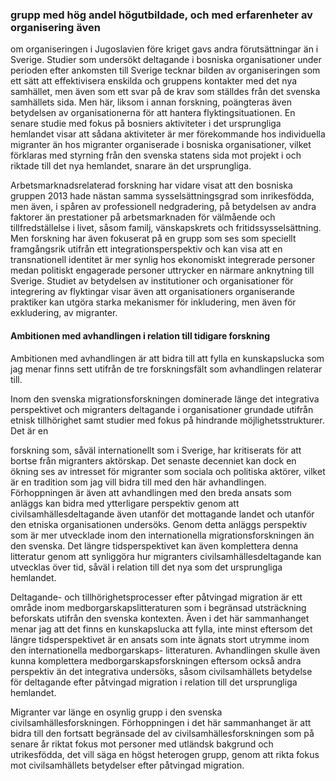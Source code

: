 ### grupp med hög andel högutbildade, och med erfarenheter av organisering även

om organiseringen i Jugoslavien före kriget gavs andra förutsättningar än i Sverige.
Studier som undersökt deltagande i bosniska organisationer under perioden efter
ankomsten till Sverige tecknar bilden av organiseringen som ett sätt att
effektivisera enskilda och gruppens kontakter med det nya samhället, men även
som ett svar på de krav som ställdes från det svenska samhällets sida. Men här,
liksom i annan forskning, poängteras även betydelsen av organisationerna för att
hantera flyktingsituationen. En senare studie med fokus på bosniers aktiviteter i
det ursprungliga hemlandet visar att sådana aktiviteter är mer förekommande hos
individuella migranter än hos migranter organiserade i bosniska organisationer,
vilket förklaras med styrning från den svenska statens sida mot projekt i och
riktade till det nya hemlandet, snarare än det ursprungliga.

Arbetsmarknadsrelaterad forskning har vidare visat att den bosniska gruppen
2013 hade nästan samma sysselsättningsgrad som inrikesfödda, men även, i
spåren av professionell nedgradering, på betydelsen av andra faktorer än
prestationer på arbetsmarknaden för välmående och tillfredställelse i livet, såsom
familj, vänskapskrets och fritidssysselsättning. Men forskning har även fokuserat
på en grupp som ses som speciellt framgångsrik utifrån ett integrationsperspektiv
och kan visa att en transnationell identitet är mer synlig hos ekonomiskt
integrerade personer medan politiskt engagerade personer uttrycker en närmare
anknytning till Sverige. Studiet av betydelsen av institutioner och organisationer
för integrering av flyktingar visar även att organisationers organiserande praktiker
kan utgöra starka mekanismer för inkludering, men även för exkludering, av
migranter.

#### Ambitionen med avhandlingen i relation till tidigare forskning

Ambitionen med avhandlingen är att bidra till att fylla en kunskapslucka som jag
menar finns sett utifrån de tre forskningsfält som avhandlingen relaterar till.

Inom den svenska migrationsforskningen dominerade länge det integrativa
perspektivet och migranters deltagande i organisationer grundade utifrån etnisk
tillhörighet samt studier med fokus på hindrande möjlighetsstrukturer. Det är en


forskning som, såväl internationellt som i Sverige, har kritiserats för att bortse
från migranters aktörskap. Det senaste decenniet kan dock en ökning ses av
intresset för migranter som sociala och politiska aktörer, vilket är en tradition som
jag vill bidra till med den här avhandlingen. Förhoppningen är även att
avhandlingen med den breda ansats som anläggs kan bidra med ytterligare
perspektiv genom att civilsamhällesdeltagande även utanför det mottagande
landet och utanför den etniska organisationen undersöks. Genom detta anläggs
perspektiv som är mer utvecklade inom den internationella
migrationsforskningen än den svenska. Det längre tidsperspektivet kan även
komplettera denna litteratur genom att synliggöra hur migranters
civilsamhällesdeltagande kan utvecklas över tid, såväl i relation till det nya som
det ursprungliga hemlandet.

Deltagande- och tillhörighetsprocesser efter påtvingad migration är ett område
inom medborgarskapslitteraturen som i begränsad utsträckning beforskats utifrån
den svenska kontexten. Även i det här sammanhanget menar jag att det finns en
kunskapslucka att fylla, inte minst eftersom det längre tidsperspektivet är en ansats
som inte ägnats stort utrymme inom den internationella medborgarskaps-
litteraturen. Avhandlingen skulle även kunna komplettera
medborgarskapsforskningen eftersom också andra perspektiv än det integrativa
undersöks, såsom civilsamhällets betydelse för deltagande efter påtvingad
migration i relation till det ursprungliga hemlandet.

Migranter var länge en osynlig grupp i den svenska civilsamhällesforskningen.
Förhoppningen i det här sammanhanget är att bidra till den fortsatt begränsade
del av civilsamhällesforskningen som på senare år riktat fokus mot personer med
utländsk bakgrund och utrikesfödda, det vill säga en högst heterogen grupp,
genom att rikta fokus mot civilsamhällets betydelser efter påtvingad migration.

